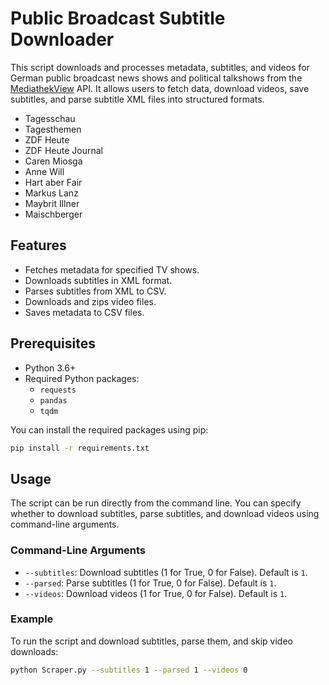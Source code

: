 
# Public Broadcast Subtitle Downloader

This script downloads and processes metadata, subtitles, and videos for German public broadcast news shows and political talkshows from the [MediathekView](https://mediathekviewweb.de/) API. It allows users to fetch data, download videos, save subtitles, and parse subtitle XML files into structured formats.

- Tagesschau
- Tagesthemen
- ZDF Heute
- ZDF Heute Journal
- Caren Miosga
- Anne Will
- Hart aber Fair
- Markus Lanz
- Maybrit Illner
- Maischberger

## Features

- Fetches metadata for specified TV shows.
- Downloads subtitles in XML format.
- Parses subtitles from XML to CSV.
- Downloads and zips video files.
- Saves metadata to CSV files.

## Prerequisites

- Python 3.6+
- Required Python packages:
  - `requests`
  - `pandas`
  - `tqdm`

You can install the required packages using pip:

```bash
pip install -r requirements.txt
```

## Usage

The script can be run directly from the command line. You can specify whether to download subtitles, parse subtitles, and download videos using command-line arguments.

### Command-Line Arguments

- `--subtitles`: Download subtitles (1 for True, 0 for False). Default is `1`.
- `--parsed`: Parse subtitles (1 for True, 0 for False). Default is `1`.
- `--videos`: Download videos (1 for True, 0 for False). Default is `1`.

### Example

To run the script and download subtitles, parse them, and skip video downloads:

```bash
python Scraper.py --subtitles 1 --parsed 1 --videos 0
```

